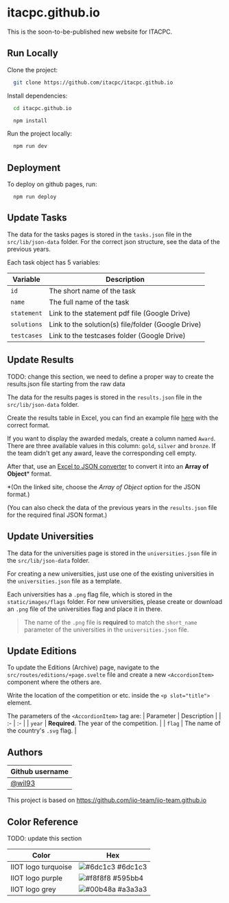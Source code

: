 
# itacpc.github.io

This is the soon-to-be-published new website for ITACPC.


## Run Locally

Clone the project:
```bash
  git clone https://github.com/itacpc/itacpc.github.io
```

Install dependencies:
```bash
  cd itacpc.github.io
```
```bash
  npm install
```

Run the project locally:

```bash
  npm run dev
```


## Deployment

To deploy on github pages, run:

```
  npm run deploy
```


## Update Tasks

The data for the tasks pages is stored in the `tasks.json` file in the `src/lib/json-data` folder. For the correct json structure, see the data of the previous years.

Each task object has 5 variables:

| Variable | Description |
| -        |        -    |
| `id`     | The short name of the task |
| `name`   | The full name of the task |
| `statement` | Link to the statement pdf file (Google Drive) |
| `solutions` | Link to the solution(s) file/folder (Google Drive) |
| `testcases` | Link to the testcases folder (Google Drive) |


## Update Results

TODO: change this section, we need to define a proper way to create the results.json file starting from the raw data

The data for the results pages is stored in the `results.json` file in the `src/lib/json-data` folder.

Create the results table in Excel, you can find an example file [here](static/excel/results.xlsx) with the correct format. 

If you want to display the awarded medals, create a column named `Award`. There are three available values in this column: `gold`, `silver` and `bronze`. If the team didn't get any award, leave the corresponding cell empty.

After that, use an [Excel to JSON converter](https://tableconvert.com/excel-to-json) to convert it into an **Array of Object*** format. 

*(On the linked site, choose the *Array of Object* option for the JSON format.)

(You can also check the data of the previous years in the `results.json` file for the required final JSON format.)


## Update Universities

The data for the universities page is stored in the `universities.json` file in the `src/lib/json-data` folder.

For creating a new universities, just use one of the existing universities in the `universities.json` file as a template.

Each universities has a `.png` flag file, which is stored in the `static/images/flags` folder. For new universities, please create or download an `.png` file of the universities flag and place it in there.

> The name of the `.png` file is **required** to match the `short_name` parameter of the universities in the `universities.json` file.


## Update Editions

To update the Editions (Archive) page, navigate to the `src/routes/editions/+page.svelte` file and create a new `<AccordionItem>` component where the others are.

Write the location of the competition or etc. inside the `<p slot="title">` element.

The parameters of the `<AccordionItem>` tag are:
| Parameter | Description |
| :- | :- |
| `year` |  **Required**. The year of the competition. |
| `flag` |  The name of the country's `.svg` flag. |


## Authors

| Github username |
| :- |
| [@wil93](https://www.github.com/wil93) |

This project is based on <https://github.com/iio-team/iio-team.github.io>

## Color Reference

TODO: update this section

| Color             | Hex                                                                |
| ----------------- | ------------------------------------------------------------------ |
| IIOT logo turquoise | ![#6dc1c3](https://via.placeholder.com/10/6dc1c3?text=+) #6dc1c3 |
| IIOT logo purple | ![#f8f8f8](https://via.placeholder.com/10/595bb4?text=+) #595bb4 |
| IIOT logo grey | ![#00b48a](https://via.placeholder.com/10/a3a3a3?text=+) #a3a3a3 |

